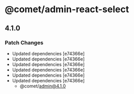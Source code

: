 # @comet/admin-react-select

## 4.1.0

### Patch Changes

-   Updated dependencies [e74366e]
-   Updated dependencies [e74366e]
-   Updated dependencies [e74366e]
-   Updated dependencies [e74366e]
-   Updated dependencies [e74366e]
-   Updated dependencies [e74366e]
    -   @comet/admin@4.1.0
